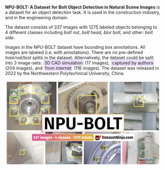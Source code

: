 **NPU-BOLT: A Dataset for Bolt Object Detection in Natural Scene Images** is a dataset for an object detection task. It is used in the construction industry, and in the engineering domain. 

The dataset consists of 337 images with 1275 labeled objects belonging to 4 different classes including *bolt nut*, *bolt head*, *blur bolt*, and other: *bolt side*.

Images in the NPU-BOLT dataset have bounding box annotations. All images are labeled (i.e. with annotations). There are no pre-defined <i>train/val/test</i> splits in the dataset. Alternatively, the dataset could be split into 3 image-sets: <span style="background-color: #ecdefc; padding: 2px 4px; border-radius: 4px;">3D CAD simulation</span> (17 images), <span style="background-color: #ecdefc; padding: 2px 4px; border-radius: 4px;">captured by authors</span> (204 images), and <span style="background-color: #ecdefc; padding: 2px 4px; border-radius: 4px;">from internet</span> (116 images). The dataset was released in 2022 by the Northwestern Polytechnical University, China.

<img src="https://github.com/dataset-ninja/npu-bolt/raw/main/visualizations/poster.png">
